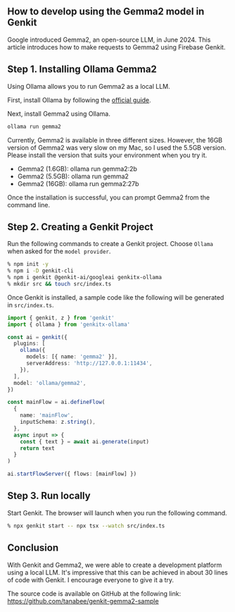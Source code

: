 ## How to develop using the Gemma2 model in Genkit

Google introduced Gemma2, an open-source LLM, in June 2024. This article introduces how to make requests to Gemma2 using Firebase Genkit.

## Step 1. Installing Ollama Gemma2

Using Ollama allows you to run Gemma2 as a local LLM.

First, install Ollama by following the [official guide](https://github.com/ollama/ollama).

Next, install Gemma2 using Ollama.

```sh
ollama run gemma2
```

Currently, Gemma2 is available in three different sizes. However, the 16GB version of Gemma2 was very slow on my Mac, so I used the 5.5GB version. Please install the version that suits your environment when you try it.

- Gemma2 (1.6GB): ollama run gemma2:2b
- Gemma2 (5.5GB): ollama run gemma2
- Gemma2 (16GB): ollama run gemma2:27b

Once the installation is successful, you can prompt Gemma2 from the command line.

## Step 2. Creating a Genkit Project

Run the following commands to create a Genkit project. Choose `Ollama` when asked for the `model provider`.

```sh
% npm init -y
% npm i -D genkit-cli
% npm i genkit @genkit-ai/googleai genkitx-ollama
% mkdir src && touch src/index.ts
```

Once Genkit is installed, a sample code like the following will be generated in `src/index.ts`.

```typescript:src/index.ts
import { genkit, z } from 'genkit'
import { ollama } from 'genkitx-ollama'

const ai = genkit({
  plugins: [
    ollama({
      models: [{ name: 'gemma2' }],
      serverAddress: 'http://127.0.0.1:11434',
    }),
  ],
  model: 'ollama/gemma2',
})

const mainFlow = ai.defineFlow(
  {
    name: 'mainFlow',
    inputSchema: z.string(),
  },
  async input => {
    const { text } = await ai.generate(input)
    return text
  }
)

ai.startFlowServer({ flows: [mainFlow] })
```

## Step 3. Run locally

Start Genkit. The browser will launch when you run the following command.

```sh
% npx genkit start -- npx tsx --watch src/index.ts
```

## Conclusion

With Genkit and Gemma2, we were able to create a development platform using a local LLM. It's impressive that this can be achieved in about 30 lines of code with Genkit. I encourage everyone to give it a try.

The source code is available on GitHub at the following link:
https://github.com/tanabee/genkit-gemma2-sample
